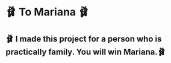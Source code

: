 # 🩰 To Mariana 🩰
## 🩰 I made this project for a person who is practically family. You will win Mariana.🩰
